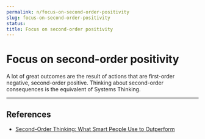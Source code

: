 ```yaml
---
permalink: n/focus-on-second-order-positivity
slug: focus-on-second-order-positivity
status: 
title: Focus on second-order positivity
---
```

# Focus on second-order positivity

A lot of great outcomes are the result of actions that are first-order negative, second-order positive. Thinking about second-order consequences is the equivalent of Systems Thinking.

---

## References

- [Second-Order Thinking: What Smart People Use to Outperform](https://fs.blog/2016/04/second-order-thinking/)
